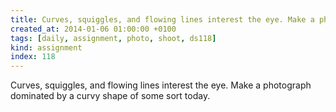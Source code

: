 ```yaml
---
title: Curves, squiggles, and flowing lines interest the eye. Make a photograph dominated by a curvy shape of some sort today.
created_at: 2014-01-06 01:00:00 +0100
tags: [daily, assignment, photo, shoot, ds118]
kind: assignment
index: 118
---
```


Curves, squiggles, and flowing lines interest the eye. Make a photograph dominated by a curvy shape of some sort today.
